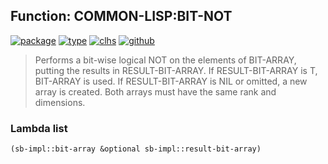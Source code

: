## Function: COMMON-LISP:BIT-NOT
[![package](https://img.shields.io/badge/Package-COMMON--LISP-5f9ea0.svg?style=social&colorA=999999)](../) [![type](https://img.shields.io/badge/Type-Function-5f9ea0.svg?style=social&colorA=999999)](../#function) [![clhs](https://img.shields.io/badge/CLHS-BIT--NOT-5f9ea0.svg?style=social&colorA=999999)](http://www.lispworks.com/documentation/HyperSpec/Body/f_bt_and.htm) [![github](https://img.shields.io/badge/GitHub-View_the_source-5f9ea0.svg?style=social&colorA=999999&logo=github)](https://github.com/sbcl/sbcl/blob/master/src/code/array.lisp/) 

> Performs a bit-wise logical NOT on the elements of BIT-ARRAY,
> putting the results in RESULT-BIT-ARRAY. If RESULT-BIT-ARRAY is T,
> BIT-ARRAY is used. If RESULT-BIT-ARRAY is NIL or omitted, a new array is
> created. Both arrays must have the same rank and dimensions.

### Lambda list
```cl
(sb-impl::bit-array &optional sb-impl::result-bit-array)
```
